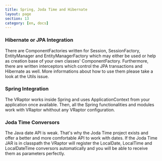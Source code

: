 ```yaml
---
title: Spring, Joda Time and Hibernate
layout: page
section: 13
category: [en, docs]
---
```


<h3>Hibernate or JPA Integration</h3>

There are ComponentFactories written for Session, SessionFactory, EntityManager and EntityManagerFactory which may either be used or help as creation base of your own classes' ComponentFactory. Furthermore, there are written interceptors which control the JPA transactions and Hibernate as well. More informations about how to use them please take a look at the Utils issue.

<h3>Spring Integration</h3>

The VRaptor works inside Spring and uses ApplicationContext from your application once available. Then, all the Spring functionalities and modules work with VRaptor whithout any VRaptor configuration.

<h3>Joda Time Conversors</h3>

The Java date API is weak. That's why the Joda Time project exists and offer a better and more comfortable API to work with dates. If the Joda Time JAR is in classpath the VRaptor will register the LocalDate, LocalTime and LocalDateTime conversors automatically and you will be able to receive them as parameters perfectly.
